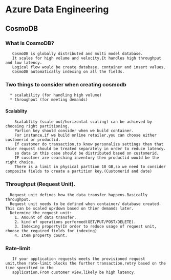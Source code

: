 # Azure Data Engineering
## CosmoDB
  ### What is CosmoDB?
       CosmoDB is globally distributed and multi model database.  
	   It scales for high volume and velocity.It handles high throughput and low latency.
	   Logical flow would be create database, container and insert values.
	   CosmoDB automatically indexing on all the fields.
  
  ### Two things to consider when creating cosmodb
      * scalability (for handling high volume)
	  * throughput (for meeting demands)
	  
  #### Scalablity
        Scalablity (scale out/horizontal scaling) can be achieved by choosing right partitioning.
		Partion key should consider when we build container.
        For instance,if we build online retailer,you can choose either customerid or productid.
        If customer do transaction,to know personalize settings then that thier request should be treated separately in order to reduce latency.
        so data in this case should be distributed based on customerid.
        IF cusotmer are searching inventory then productid would be the right choice.
        There is a limit in physical parttion 10 GB,so we need to consider composite fields to create a partition key.(Customerid and date)
		
  ### Throughput (Request Unit).
      Request unit defines how the data transfer happens.Basically throughput.
	  Request unit needs to be defined when container/ database created. This can be scaled up/down based on thier demands later.
	  Determine the request unit:
	    1. Amount of data transfer.
		2. kind of operations performed(GET/PUT/POST/DELETE).
		3. Indexing property(In order to reduce usage of request unit, choose the required fields for indexing)
		4. Item property count.
  ### Rate-limit
       If your application requests meets the provisioned request unit,then rate-limit blocks the further transaction,retry based on the time specified in the 
       application.From customer view,likely be high latency.	   
		
	  
  
